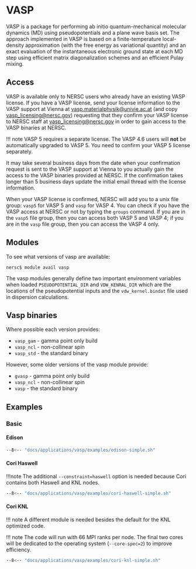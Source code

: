 # VASP

VASP is a package for performing ab initio quantum-mechanical
molecular dynamics (MD) using pseudopotentials and a plane wave basis
set. The approach implemented in VASP is based on a finite-temperature
local-density approximation (with the free energy as variational
quantity) and an exact evaluation of the instantaneous electronic
ground state at each MD step using efficient matrix diagonalization
schemes and an efficient Pulay mixing.

## Access

VASP is available only to NERSC users who already have an existing
VASP license.  If you have a VASP license, send your license
information to the VASP support at Vienna at
vasp.materialphysik@univie.ac.at (and copy vasp_licensing@nersc.gov)
requesting that they confirm your VASP license to NERSC staff at
vasp_licensing@nersc.gov in order to gain access to the VASP binaries
at NERSC.

!!! note
	VASP 5 requires a separate license. The VASP 4.6 users will
	**not** be automatically upgraded to VASP 5. You need to
	confirm your VASP 5 license separately.

It may take several business days from the date when your confirmation
request is sent to the VASP support at Vienna to you actually gain the
access to the VASP binaries provided at NERSC. If the confirmation
takes longer than 5 business days update the initial email thread with
the license information.

When your VASP license is confirmed, NERSC will add you to a unix file
group: `vasp5` for VASP 5 and `vasp` for VASP 4. You can check if you have
the VASP access at NERSC or not by typing the `groups` command. If you
are in the `vasp5` file group, then you can access both VASP 5 and VASP
4; if you are in the `vasp` file group, then you can access the VASP 4
only.

## Modules

To see what versions of vasp are available:
```shell
nersc$ module avail vasp
```

The vasp modules generally define two important environment variables
when loaded `PSEUDOPOTENTIAL_DIR` and `VDW_KENRAL_DIR` which are the
locations of the pseudopotential inputs and the `vdw_kernel.bindat`
file used in dispersion calculations.

## Vasp binaries

Where possible each version provides:

* `vasp_gam` - gamma point only build
* `vasp_ncl` - non-collinear spin
* `vasp_std` - the standard binary

However, some older versions of the vasp module provide:

* `gvasp` - gamma point only build
* `vasp_ncl` - non-collinear spin
* `vasp` - the standard binary

## Examples

### Basic

#### Edison

```bash
--8<-- "docs/applications/vasp/examples/edison-simple.sh"
```

#### Cori Haswell

!!!note
	The additional `--constraint=haswell` option is needed because
	Cori contains both Haswell and KNL nodes.

```bash
--8<-- "docs/applications/vasp/examples/cori-haswell-simple.sh"
```

#### Cori KNL

!!! note
	A different module is needed besides the default for the KNL
	optimized code.

!!! note
	The code will run with 66 MPI ranks per node. The final two cores
	will be dedicated to the operating system (`--core-spec=2`) to
	improve efficiency.

```bash
--8<-- "docs/applications/vasp/examples/cori-knl-simple.sh"
```

